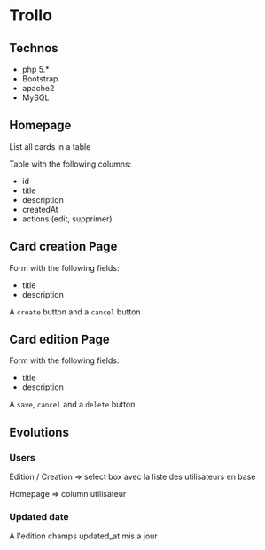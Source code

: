 Trollo
======


Technos
-------

  - php 5.*
  - Bootstrap
  - apache2
  - MySQL


Homepage
--------

List all cards in a table

Table with the following columns:
  - id
  - title
  - description
  - createdAt
  - actions (edit, supprimer)


Card creation Page
------------------

Form with the following fields:

  - title
  - description

A `create` button and a `cancel` button


Card edition Page
------------------

Form with the following fields:

  - title
  - description

A `save`, `cancel` and a `delete` button.


Evolutions
----------

### Users

Edition / Creation => select box avec la liste des utilisateurs en base

Homepage => column utilisateur

### Updated date

A l'edition champs updated_at mis a jour
